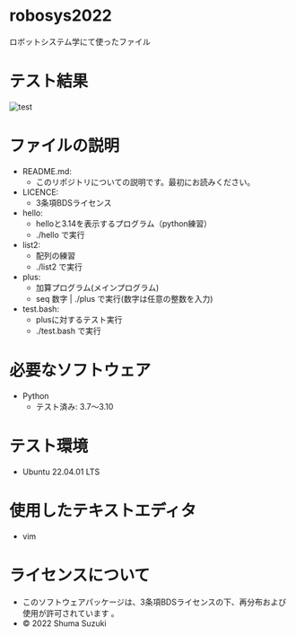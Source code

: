 # robosys2022
ロボットシステム学にて使ったファイル

# テスト結果
![test](https://github.com/melonsuika58/robosys2022/actions/workflows/test.yml/badge.svg)

# ファイルの説明
* README.md:
  * このリポジトリについての説明です。最初にお読みください。
* LICENCE:
  * 3条項BDSライセンス
* hello:
  * helloと3.14を表示するプログラム（python練習）
  * ./hello で実行
* list2:
  * 配列の練習
  * ./list2 で実行
* plus:
  * 加算プログラム(メインプログラム)
  * seq 数字 | ./plus で実行(数字は任意の整数を入力)
* test.bash:
  * plusに対するテスト実行
  * ./test.bash で実行

# 必要なソフトウェア
* Python
  * テスト済み: 3.7～3.10

# テスト環境
* Ubuntu 22.04.01 LTS

# 使用したテキストエディタ
* vim

# ライセンスについて
* このソフトウェアパッケージは、3条項BDSライセンスの下、再分布および使用が許可されています
。
* © 2022 Shuma Suzuki
